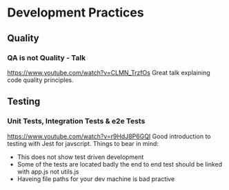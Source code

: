 # Development Practices
## Quality
### QA is not Quality - Talk
https://www.youtube.com/watch?v=CLMN_TrzfOs
Great talk explaining code quality principles.
## Testing
###  Unit Tests, Integration Tests & e2e Tests
https://www.youtube.com/watch?v=r9HdJ8P6GQI
Good introduction to testing with Jest for javscript.
Things to bear in mind:
- This does not show test driven development
- Some of the tests are located badly the end to end test should be linked with app.js not utils.js
- Haveing file paths for your dev machine is bad practive
